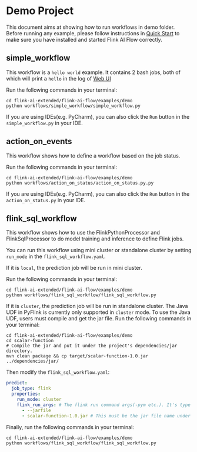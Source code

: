 # Demo Project
This document aims at showing how to run workflows in demo folder. Before running any example, please follow 
instructions in [Quick Start](https://github.com/alibaba/flink-ai-extended/wiki/Quick-Start) to make sure you 
have installed and started Flink AI Flow correctly.

## simple_workflow
This workflow is a `hello world` example. It contains 2 bash jobs, both of which will print a `hello` in the log of
[Web UI](localhost:8080)

Run the following commands in your terminal:
```shell
cd flink-ai-extended/flink-ai-flow/examples/demo
python workflows/simple_workflow/simple_workflow.py
```
If you are using IDEs(e.g. PyCharm), you can also click the `Run` button in the `simple_workflow.py` in your IDE.

## action_on_events
This workflow shows how to define a workflow based on the job status.

Run the following commands in your terminal:
```shell
cd flink-ai-extended/flink-ai-flow/examples/demo
python workflows/action_on_status/action_on_status.py.py
```
If you are using IDEs(e.g. PyCharm), you can also click the `Run` button in the `action_on_status.py` in your IDE.

## flink_sql_workflow
This workflow shows how to use the FlinkPythonProcessor and FlinkSqlProcessor to do model training and inference to 
define Flink jobs. 

You can run this workflow using mini cluster or standalone cluster by setting `run_mode` in the `flink_sql_workflow.yaml`.

If it is `local`, the prediction job will be run in mini cluster.

Run the following commands in your terminal:
```shell
cd flink-ai-extended/flink-ai-flow/examples/demo
python workflows/flink_sql_workflow/flink_sql_workflow.py
```

If it is `cluster`, the prediction job will be run in standalone cluster. The Java UDF in PyFlink is currently only supported 
in `cluster` mode. To use the Java UDF, users must compile and get the jar file.
Run the following commands in your terminal:
```shell
cd flink-ai-extended/flink-ai-flow/examples/demo
cd scalar-function 
# Compile the jar and put it under the project's dependencies/jar directory.
mvn clean package && cp target/scalar-function-1.0.jar ../dependencies/jar/
```

Then modify the `flink_sql_workflow.yaml`:
```yaml
predict:
  job_type: flink
  properties:
    run_mode: cluster
    flink_run_args: # The flink run command args(-pym etc.). It's type is List.
      - --jarfile 
      - scalar-function-1.0.jar # This must be the jar file name under dependencies/jar directory
```

Finally, run the following commands in your terminal:
```shell
cd flink-ai-extended/flink-ai-flow/examples/demo
python workflows/flink_sql_workflow/flink_sql_workflow.py
```

